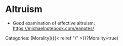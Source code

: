 # Altruism

 - Good examination of effective altruism: https://michaelnotebook.com/eanotes/

Categories:
[Morality]({{< relref "/" >}}?Morality=true)
